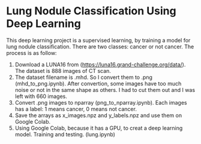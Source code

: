 # Lung Nodule Classification Using Deep Learning

This deep learning project is a supervised learning, by training a model for lung nodule classification. There are two classes: cancer or not cancer. The process is as follow:

1. Download a LUNA16 from (https://luna16.grand-challenge.org/data/). The dataset is 888 images of CT scan.
2. The dataset filename is .mhd. So I convert them to .png (mhd_to_png.ipynb). After convertion, some images have too much noise or not in the same shape as others. I had to cut them out and I was left with 660 images.
3. Convert .png images to nparray (png_to_nparray.ipynb). Each images has a label: 1 means cancer, 0 means not cancer.
4. Save the arrays as x_images.npz and y_labels.npz and use them on Google Colab.
5. Using Google Colab, because it has a GPU, to creat a deep learning model. Training and testing. (lung.ipynb)
